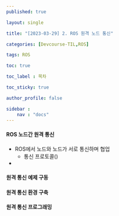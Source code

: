 ```yaml
---
published: true

layout: single

title: "[2023-03-29] 2. ROS 원격 노드 통신"

categories: [Devcourse-TIL,ROS]

tags: ROS

toc: true

toc_label : 목차

toc_sticky: true

author_profile: false

sidebar :
    nav : "docs"
---
```


#### ROS 노드간 원격 통신

- ROS에서 노드와 노드가 서로 통신하며 협업
  - 통신 프로토콜()
- 

#### 원격 통신 예제 구동

#### 원격 통신 환경 구축

#### 원격 통신 프로그래밍

